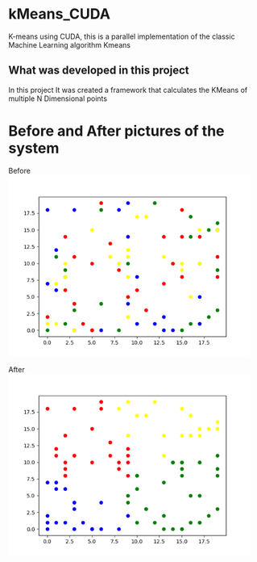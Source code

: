 # kMeans_CUDA
K-means using CUDA, this is a parallel implementation of the classic Machine Learning algorithm Kmeans


## What was developed in this project
In this project It was created a framework that calculates the KMeans of multiple N Dimensional points 



# Before and After pictures of the system
Before
<img src="gitImages/before_kMeans.png" width="480">

After
<img src="gitImages/after_kMeans.png" width="480">


